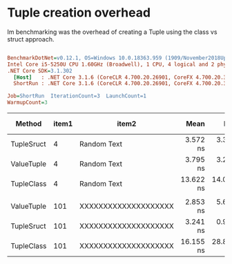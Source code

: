 # Tuple creation overhead

Im benchmarking was the overhead of creating a Tuple using the class vs struct approach.

``` ini

BenchmarkDotNet=v0.12.1, OS=Windows 10.0.18363.959 (1909/November2018Update/19H2)
Intel Core i5-5250U CPU 1.60GHz (Broadwell), 1 CPU, 4 logical and 2 physical cores
.NET Core SDK=3.1.302
  [Host]   : .NET Core 3.1.6 (CoreCLR 4.700.20.26901, CoreFX 4.700.20.31603), X64 RyuJIT  [AttachedDebugger]
  ShortRun : .NET Core 3.1.6 (CoreCLR 4.700.20.26901, CoreFX 4.700.20.31603), X64 RyuJIT

Job=ShortRun  IterationCount=3  LaunchCount=1  
WarmupCount=3  

```
|     Method | item1 |                item2 |      Mean |      Error |    StdDev | Ratio | RatioSD |  Gen 0 | Gen 1 | Gen 2 | Allocated |
|----------- |------ |--------------------- |----------:|-----------:|----------:|------:|--------:|-------:|------:|------:|----------:|
| TupleSruct |     4 |          Random Text |  3.572 ns |  3.3011 ns | 0.1809 ns |  1.00 |    0.00 |      - |     - |     - |         - |
| ValueTuple |     4 |          Random Text |  3.795 ns |  3.2034 ns | 0.1756 ns |  1.06 |    0.05 |      - |     - |     - |         - |
| TupleClass |     4 |          Random Text | 13.622 ns | 14.0459 ns | 0.7699 ns |  3.81 |    0.07 | 0.0204 |     - |     - |      32 B |
|            |       |                      |           |            |           |       |         |        |       |       |           |
| ValueTuple |   101 | XXXXXXXXXXXXXXXXXXXX |  2.853 ns |  5.6567 ns | 0.3101 ns |  0.88 |    0.08 |      - |     - |     - |         - |
| TupleSruct |   101 | XXXXXXXXXXXXXXXXXXXX |  3.241 ns |  0.9404 ns | 0.0515 ns |  1.00 |    0.00 |      - |     - |     - |         - |
| TupleClass |   101 | XXXXXXXXXXXXXXXXXXXX | 16.155 ns | 28.8856 ns | 1.5833 ns |  4.99 |    0.56 | 0.0204 |     - |     - |      32 B |
